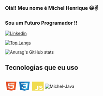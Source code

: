 ### Olá!! Meu nome é Michel Henrique 😁✌️

### Sou um Futuro Programador !!

[![Linkedin](https://img.shields.io/badge/LinkedIn-0077B5?style=for-the-badge&logo=linkedin&logoColor=white)](https://www.linkedin.com/in/michel-henrique-costa/)


[![Top Langs](https://github-readme-stats.vercel.app/api/top-langs/?username=MichelHSC&layout=compact&theme=dark)](https://github.com/MichelHSC/github-readme-stats)

![Anurag's GitHub stats](https://github-readme-stats.vercel.app/api?username=MichelHSC&show_icons=true&theme=dark)

<!-- ![Top Langs](https://github-readme-stats.vercel.app/api/top-langs/?username=MichelHSC&hide_progress=false&theme=dark) -->


## Tecnologias que eu uso

<div style="display: inline_block"><br>
  
  <img align="center" alt="Michel-HTML" height="30" width="40" src="https://raw.githubusercontent.com/devicons/devicon/master/icons/html5/html5-original.svg">
  <img align="center" alt="Michel-CSS" height="30" width="40" src="https://raw.githubusercontent.com/devicons/devicon/master/icons/css3/css3-original.svg">
  <img align="center" alt="Michel-Js" height="30" width="40" src="https://raw.githubusercontent.com/devicons/devicon/master/icons/javascript/javascript-plain.svg">
  <img align="center" alt="Michel-Java" height="30" width="40" src="https://cdn.jsdelivr.net/gh/devicons/devicon/icons/java/java-original.svg" />

  <p style="display: inline_block"></p>

</div>
